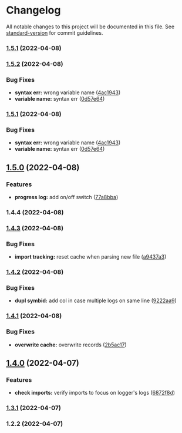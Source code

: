 # Changelog

All notable changes to this project will be documented in this file. See [standard-version](https://github.com/conventional-changelog/standard-version) for commit guidelines.

### [1.5.1](https://github.com/mduw/babel-plugin-transform-zlog/compare/v1.5.2...v1.5.1) (2022-04-08)

### [1.5.2](https://github.com/mduw/babel-plugin-transform-zlog/compare/v1.5.0...v1.5.2) (2022-04-08)


### Bug Fixes

* **syntax err:** wrong variable name ([4ac1943](https://github.com/mduw/babel-plugin-transform-zlog/commit/4ac194385719385f6233ec15a55989cb6930df49))
* **variable name:** syntax err ([0d57e64](https://github.com/mduw/babel-plugin-transform-zlog/commit/0d57e64f6de70685a862c4c78b5674b2ec57f914))

### [1.5.1](https://github.com/mduw/babel-plugin-transform-zlog/compare/v1.5.0...v1.5.1) (2022-04-08)


### Bug Fixes

* **syntax err:** wrong variable name ([4ac1943](https://github.com/mduw/babel-plugin-transform-zlog/commit/4ac194385719385f6233ec15a55989cb6930df49))
* **variable name:** syntax err ([0d57e64](https://github.com/mduw/babel-plugin-transform-zlog/commit/0d57e64f6de70685a862c4c78b5674b2ec57f914))

## [1.5.0](https://github.com/mduw/babel-plugin-transform-zlog/compare/v1.4.4...v1.5.0) (2022-04-08)


### Features

* **progress log:** add on/off switch ([77a8bba](https://github.com/mduw/babel-plugin-transform-zlog/commit/77a8bba133bfab780bdcd34f7b522852b6c707fe))

### 1.4.4 (2022-04-08)

### [1.4.3](https://github.com/mduw/babel-plugin-transform-zlog/compare/v1.4.2...v1.4.3) (2022-04-08)


### Bug Fixes

* **import tracking:** reset cache when parsing new file ([a9437a3](https://github.com/mduw/babel-plugin-transform-zlog/commit/a9437a395a6837ee861992f6d48d6de52e558d3f))

### [1.4.2](https://github.com/mduw/babel-plugin-transform-zlog/compare/v1.4.1...v1.4.2) (2022-04-08)


### Bug Fixes

* **dupl symbid:** add col in case multiple logs on same line ([9222aa9](https://github.com/mduw/babel-plugin-transform-zlog/commit/9222aa97e3bb439a8b090a40f550f1d3a17bf666))

### [1.4.1](https://github.com/mduw/babel-plugin-transform-zlog/compare/v1.4.0...v1.4.1) (2022-04-08)


### Bug Fixes

* **overwrite cache:** overwrite records ([2b5ac17](https://github.com/mduw/babel-plugin-transform-zlog/commit/2b5ac17ca7733c0005e445ec4a8a16c63ecaf225))

## [1.4.0](https://github.com/mduw/babel-plugin-transform-zlog/compare/v1.3.1...v1.4.0) (2022-04-07)


### Features

* **check imports:** verify imports to focus on logger's logs ([6872f8d](https://github.com/mduw/babel-plugin-transform-zlog/commit/6872f8d630511898c95b7b6dc19dc1fe0d02fb5d))

### [1.3.1](https://github.com/mduw/babel-plugin-transform-zlog/compare/v1.2.2...v1.3.1) (2022-04-07)

### 1.2.2 (2022-04-07)
